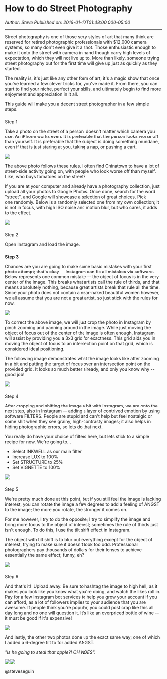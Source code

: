 # How to do Street Photography

*Author: Steve*
*Published on: 2016-01-10T01:48:00.000-05:00*

---

Street photography is one of those sexy styles of art that many think are reserved for retired photographic professionals with $12,000 camera systems, so many don't even give it a shot. Those enthusiastic enough to make it onto the street with camera in hand though carry high levels of expectation, which they will not live up to. More than likely, someone trying street photography out for the first time will give up just as quickly as they started.  


  

The reality is, it's just like any other form of art; it's a magic show that once you've learned a few clever tricks for, you've made it. From there, you can start to find your niche, perfect your skills, and ultimately begin to find more enjoyment and appreciation in it all.  

  

This guide will make you a decent street photographer in a few simple steps.
### 


### 
Step 1



Take a photo on the street of a person; doesn't matter which camera you use. An iPhone works even. It is preferable that the person looks worse off than yourself. It is preferable that the subject is doing something mundane, even if that is just staring at you, taking a nap, or pushing a cart.

  



[![](_JON0710.ORF)](http://4.bp.blogspot.com/-wQOJNfeG4Po/VpIr4eb5UvI/AAAAAAAAnUo/v8pttov-WtY/s1600/_JON0710.ORF)
  




  


The above photo follows these rules. I often find Chinatown to have a lot of street-side activity going on, with people who look worse off than myself. Like, who buys tomatoes on the street? 

  


If you are at your computer and already have a photography collection, just upload all your photos to Google Photos. Once done, search for the word "street", and Google will showcase a selection of great choices. Pick one randomly. Below is a randomly selected one from my own collection; it is not in focus, with high ISO noise and motion blur, but who cares, it adds to the effect.  

  



[![](JON30333.ORF)](http://2.bp.blogspot.com/-6KlCGgqm4L0/VpIrypolB2I/AAAAAAAAnUg/v5d6xsUZk04/s1600/JON30333.ORF)
### 




### 
Step 2




Open Instagram and load the image.

  

### 
**Step 3**



Chances are you are going to make some basic mistakes with your first photo attempt; that's okay -- Instagram can fix all mistakes via software. Below represents one common mistake -- the object of focus is in the very center of the image. This breaks what artists call the rule of thirds, and that means absolutely nothing, because great artists break that rule all the time. Since your photo does not contain a near-naked beautiful women however, we all assume that you are not a great artist, so just stick with the rules for now.

  



[![](_JON0588.ORF)](http://3.bp.blogspot.com/-X8-cxFcG4s8/VpIsOMFoh5I/AAAAAAAAnUw/Jvo2Wk02x3w/s1600/_JON0588.ORF)
  


  


To correct the above image, we will just crop the photo in Instagram by pinch zooming and panning around in the image. While just moving the object of focus out of the center of the image is often enough, Instagram will assist by providing you a 3x3 grid for exactness. This grid aids you in moving the object of focus to an intersection point on that grid, which is considered ideal positioning. 

  


The following image demonstrates what the image looks like after zooming in a bit and putting the target of focus over an intersection point on the provided grid. It looks so much better already, and only you know why -- good job! 

  





[![](Screenshot_2016-01-10-00-35-49.png)](http://4.bp.blogspot.com/-Q71luNupMNk/VpIqWWCBFoI/AAAAAAAAnUM/yRZh_gk4J2g/s1600/Screenshot_2016-01-10-00-35-49.png)
  

### 
Step 4



After cropping and shifting the image a bit with Instagram, we are onto the next step, also in Instagram -- adding a layer of contrived emotion by using software FILTERS. People are stupid and can't help but feel nostalgic or some shit when they see grainy, high-contrasty images; it also helps in hiding photographic errors, so lets do that next.

  


You really do have your choice of filters here, but lets stick to a simple recipe for now. We're going to... 

* Select INKWELL as our main filter
* Increase LUX to 100%
* Set STRUCTURE to 25%
* Set VIGNETTE to 100%




[![](Screenshot_2016-01-10-00-47-29.png)](http://2.bp.blogspot.com/-CGWg8z-nSZ4/VpIqWSqd7GI/AAAAAAAAnUM/GYaw7jSz6sk/s1600/Screenshot_2016-01-10-00-47-29.png)
  


### 
Step 5




We're pretty much done at this point, but if you still feel the image is lacking interest, you can rotate the image a few degrees to add a feeling of ANGST to the image; the more you rotate, the stronger it comes on.  

  


For me however, I try to do the opposite; I try to simplify the image and bring more focus to the object of interest; sometimes the rule of thirds just isn't enough. To do this, I use the tilt shift effect in Instagram.

  


The object with tilt shift is to blur out everything except for the object of interest, trying to make sure it doesn't look too odd. Professional photographers pay thousands of dollars for their lenses to achieve essentially the same effect; funny, eh? 


  



[![](Screenshot_2016-01-10-00-58-12.png)](http://3.bp.blogspot.com/-C8tz3eoR3L8/VpIqWUpfPGI/AAAAAAAAnUM/YFReyWznL-w/s1600/Screenshot_2016-01-10-00-58-12.png)
  


  


### 
Step 6




And that's it!  Upload away. Be sure to hashtag the image to high hell, as it makes you look like you know what you're doing, and watch the likes roll in. Pay for a few Instagram bot services to help you grow your account if you can afford, as a lot of followers implies to your audience that you are awesome. If people think you're popular, you could post crap like this all day long and no one will question it. It's like an overpriced bottle of wine -- it must be good if it's expensive!  

  


[![](Screenshot_2016-01-10-02-17-51.png)](Screenshot_2016-01-10-02-17-51.png)
  


  


  


And lastly, the other two photos done up the exact same way; one of which I added a 6-degree tilt to for added ANGST. 

*"Is he going to steal that apple?! OH NOES".*
  


  



[![](Screenshot_2016-01-10-02-39-17.png)](http://2.bp.blogspot.com/-vz90t1hykeU/VpIqWUgtBEI/AAAAAAAAnUM/3DquIzwyAGo/s1600/Screenshot_2016-01-10-02-39-17.png)[![](Screenshot_2016-01-10-02-49-03.png)](http://1.bp.blogspot.com/-D-mhKHE1w_U/VpIqWYGwu_I/AAAAAAAAnUI/oT7k9uXXZfU/s1600/Screenshot_2016-01-10-02-49-03.png)

  

@steveseguin